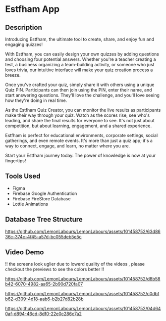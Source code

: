 # Estfham App

## Description
Introducing Estfham, the ultimate tool to create, share, and enjoy fun and engaging quizzes!

With Estfham, you can easily design your own quizzes by adding questions and choosing four potential answers. Whether you're a teacher creating a test, a business organizing a team-building activity, or someone who just loves trivia, our intuitive interface will make your quiz creation process a breeze.

Once you've crafted your quiz, simply share it with others using a unique Quiz PIN. Participants can then join using the PIN, enter their name, and start answering questions. They'll love the challenge, and you'll love seeing how they're doing in real time.

As the Estfham Quiz Creator, you can monitor the live results as participants make their way through your quiz. Watch as the scores rise, see who's leading, and share the final results for everyone to see. It's not just about competition, but about learning, engagement, and a shared experience.

Estfham is perfect for educational environments, corporate settings, social gatherings, and even remote events. It's more than just a quiz app; it's a way to connect, engage, and learn, no matter where you are.

Start your Estfham journey today. The power of knowledge is now at your fingertips!
## Tools Used
- Figma
- Firebase Google Authentication 
- Firebase FireStore Database 
- Lottie Animations

## Database Tree Structure
https://github.com/LemonLabours/LemonLabours/assets/101458752/63d8636c-374c-4f45-a57d-bc055deb5e5c
## Video Demo
 !! the screens look uglier due to lowerd quality of the videos , please checkout the previews to see the colors better !!
 
https://github.com/LemonLabours/LemonLabours/assets/101458752/d8b58b42-6070-4982-aa65-2b90d720fa07

https://github.com/LemonLabours/LemonLabours/assets/101458752/c0dbfb62-d309-4d18-aab6-b2b27d82b28b

https://github.com/LemonLabours/LemonLabours/assets/101458752/04d640af-d894-46cd-8df0-22e0c286c7a2 
